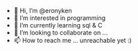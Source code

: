 - 👋 Hi, I’m @eronyken
- 👀 I’m interested in programming
- 🌱 I’m currently learning sql & C
- 💞️ I’m looking to collaborate on ...
- 📫 How to reach me ... unreachable yet :)

<!---
eronyken/eronyken is a ✨ special ✨ repository because its `README.md` (this file) appears on your GitHub profile.
You can click the Preview link to take a look at your changes.
--->
